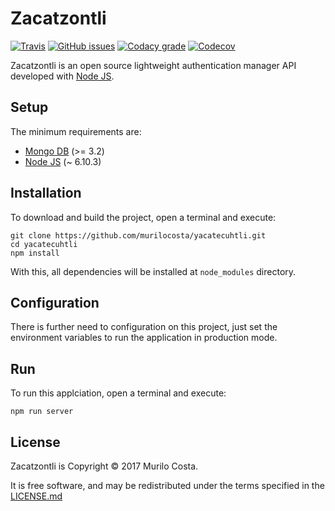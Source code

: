 # Zacatzontli

[![Travis](https://img.shields.io/travis/murilocosta/zacatzontli.svg?style=flat-square)](https://travis-ci.org/murilocosta/zacatzontli)
[![GitHub issues](https://img.shields.io/github/issues/murilocosta/zacatzontli.svg?style=flat-square)](https://github.com/murilocosta/yacatecuhtli/issues)
[![Codacy grade](https://img.shields.io/codacy/grade/b324cad1175442aba9d46d20c9edad7e.svg?style=flat-square)](https://www.codacy.com/app/murilocosta/zacatzontli/dashboard)
[![Codecov](https://img.shields.io/codecov/c/github/murilocosta/zacatzontli.svg?style=flat-square)](https://codecov.io/gh/murilocosta/zacatzontli)

Zacatzontli is an open source lightweight authentication manager API developed with [Node JS](https://nodejs.org).

## Setup

The minimum requirements are:

- [Mongo DB](https://www.mongodb.com) (>= 3.2)
- [Node JS](https://nodejs.org) (~ 6.10.3)

## Installation

To download and build the project, open a terminal and execute:

```
git clone https://github.com/murilocosta/yacatecuhtli.git
cd yacatecuhtli
npm install
```

With this, all dependencies will be installed at `node_modules` directory.

## Configuration

There is further need to configuration on this project, just set the environment variables
to run the application in production mode.

## Run

To run this applciation, open a terminal and execute:

```
npm run server
```

## License

Zacatzontli is Copyright © 2017 Murilo Costa.

It is free software, and may be redistributed under the terms specified in the [LICENSE.md](LICENSE.md)

